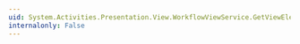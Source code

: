 ```yaml
---
uid: System.Activities.Presentation.View.WorkflowViewService.GetViewElement(System.Activities.Presentation.Model.ModelItem)
internalonly: False
---
```

